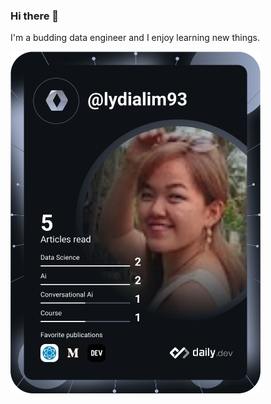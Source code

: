 ### Hi there 👋
I'm a budding data engineer and I enjoy learning new things.

<a href="https://app.daily.dev/lydialim93"><img src="https://github.com/lydialimlh/lydialimlh/blob/main/devcard.svg" width="400" alt="Lydia's Dev Card"/></a>

<!--
**lydialimlh/lydialimlh** is a ✨ _special_ ✨ repository because its `README.md` (this file) appears on your GitHub profile.

Here are some ideas to get you started:

- 🔭 I’m currently working on ...
- 🌱 I’m currently learning ...
- 👯 I’m looking to collaborate on ...
- 🤔 I’m looking for help with ...
- 💬 Ask me about ...
- 📫 How to reach me: ...
- 😄 Pronouns: ...
- ⚡ Fun fact: ...
-->
